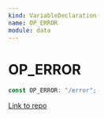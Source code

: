 ```yaml
---
kind: VariableDeclaration
name: OP_ERROR
module: data
---
```


# OP_ERROR

```ts
const OP_ERROR: "/error";
```

[Link to repo](https://github.com/ngrx/platform/blob/master/modules/data/src/actions/entity-op.ts#L90-L90)
